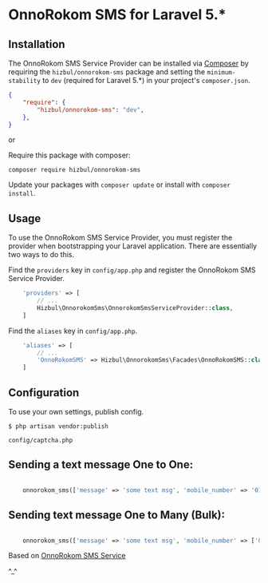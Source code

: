 # OnnoRokom SMS for Laravel 5.*


## Installation

The OnnoRokom SMS Service Provider can be installed via [Composer](http://getcomposer.org) by requiring the
`hizbul/onnorokom-sms` package and setting the `minimum-stability` to `dev` (required for Laravel 5.*) in your
project's `composer.json`.

```json
{
    "require": {
        "hizbul/onnorokom-sms": "dev",
    },
}
```

or

Require this package with composer:
```
composer require hizbul/onnorokom-sms
```

Update your packages with ```composer update``` or install with ```composer install```.


## Usage

To use the OnnoRokom SMS Service Provider, you must register the provider when bootstrapping your Laravel application. There are
essentially two ways to do this.

Find the `providers` key in `config/app.php` and register the OnnoRokom SMS Service Provider.

```php
    'providers' => [
        // ...
        Hizbul\OnnorokomSms\OnnorokomSmsServiceProvider::class,
    ]
```


Find the `aliases` key in `config/app.php`.

```php
    'aliases' => [
        // ...
        'OnnoRokomSMS' => Hizbul\OnnorokomSms\Facades\OnnoRokomSMS::class,
    ]
```


## Configuration

To use your own settings, publish config.

```$ php artisan vendor:publish```

`config/captcha.php`


## Sending a text message One to One:

```php

    onnorokom_sms(['message' => 'some text msg', 'mobile_number' => '01918....']);
```

## Sending text message One to Many (Bulk):

```php

    onnorokom_sms(['message' => 'some text msg', 'mobile_number' => ['01918....', '0171....']]);
```

Based on [OnnoRokom SMS Service](https://www.onnorokomsms.com/bulk-sms-feature/sms-gateway-api-for-developer.php)

^_^
